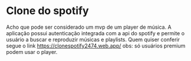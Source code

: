 # Clone do spotify

 Acho que pode ser considerado um mvp de um player de música. A aplicação possui autenticação integrada com a api do spotify e permite o usuário a buscar e reproduzir músicas e playlists. Quem quiser conferir segue o link https://clonespotify2474.web.app/ 
obs: só usuários premium podem usar o player.

